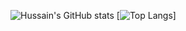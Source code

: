 ![Hussain's GitHub stats](https://github-readme-stats.vercel.app/api?username=HussainDerry&count_private=true&show_icons=true&theme=dark&include_all_commits=true)
[![Top Langs](https://github-readme-stats.vercel.app/api/top-langs/?username=HussainDerry)]

<!--
**HussainDerry/HussainDerry** is a ✨ _special_ ✨ repository because its `README.md` (this file) appears on your GitHub profile.

Here are some ideas to get you started:

- 🔭 I’m currently working on ...
- 🌱 I’m currently learning ...
- 👯 I’m looking to collaborate on ...
- 🤔 I’m looking for help with ...
- 💬 Ask me about ...
- 📫 How to reach me: ...
- 😄 Pronouns: ...
- ⚡ Fun fact: ...
-->
